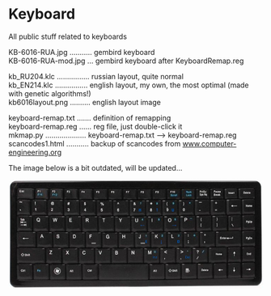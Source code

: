 # Keyboard
All public stuff related to keyboards  

KB-6016-RUA.jpg ........... gembird keyboard  
KB-6016-RUA-mod.jpg ... gembird keyboard after KeyboardRemap.reg  

kb_RU204.klc ................ russian layout, quite normal  
kb_EN214.klc ................ english layout, my own, the most optimal (made with genetic algorithms!)  
kb6016layout.png .......... english layout image  

keyboard-remap.txt ....... definition of remapping  
keyboard-remap.reg ...... reg file, just double-click it  
mkmap.py .................... keyboard-remap.txt --> keyboard-remap.reg  
scancodes1.html ........... backup of scancodes from www.computer-engineering.org  

The image below is a bit outdated, will be updated...  

![KB-6016-RUA-modified](https://github.com/georgiy-pruss/Keyboard/blob/master/KB-6016-RUA-mod.jpg)

